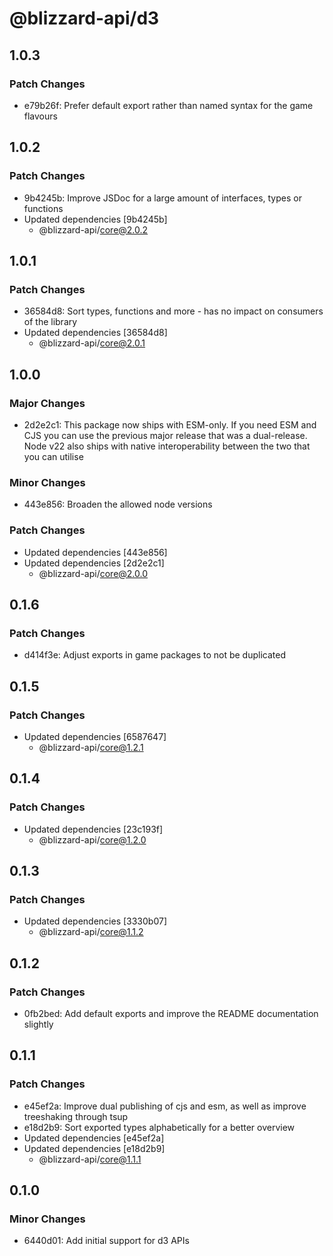 # @blizzard-api/d3

## 1.0.3

### Patch Changes

- e79b26f: Prefer default export rather than named syntax for the game flavours

## 1.0.2

### Patch Changes

- 9b4245b: Improve JSDoc for a large amount of interfaces, types or functions
- Updated dependencies [9b4245b]
  - @blizzard-api/core@2.0.2

## 1.0.1

### Patch Changes

- 36584d8: Sort types, functions and more - has no impact on consumers of the library
- Updated dependencies [36584d8]
  - @blizzard-api/core@2.0.1

## 1.0.0

### Major Changes

- 2d2e2c1: This package now ships with ESM-only. If you need ESM and CJS you can use the previous major release that was a dual-release. Node v22 also ships with native interoperability between the two that you can utilise

### Minor Changes

- 443e856: Broaden the allowed node versions

### Patch Changes

- Updated dependencies [443e856]
- Updated dependencies [2d2e2c1]
  - @blizzard-api/core@2.0.0

## 0.1.6

### Patch Changes

- d414f3e: Adjust exports in game packages to not be duplicated

## 0.1.5

### Patch Changes

- Updated dependencies [6587647]
  - @blizzard-api/core@1.2.1

## 0.1.4

### Patch Changes

- Updated dependencies [23c193f]
  - @blizzard-api/core@1.2.0

## 0.1.3

### Patch Changes

- Updated dependencies [3330b07]
  - @blizzard-api/core@1.1.2

## 0.1.2

### Patch Changes

- 0fb2bed: Add default exports and improve the README documentation slightly

## 0.1.1

### Patch Changes

- e45ef2a: Improve dual publishing of cjs and esm, as well as improve treeshaking through tsup
- e18d2b9: Sort exported types alphabetically for a better overview
- Updated dependencies [e45ef2a]
- Updated dependencies [e18d2b9]
  - @blizzard-api/core@1.1.1

## 0.1.0

### Minor Changes

- 6440d01: Add initial support for d3 APIs
